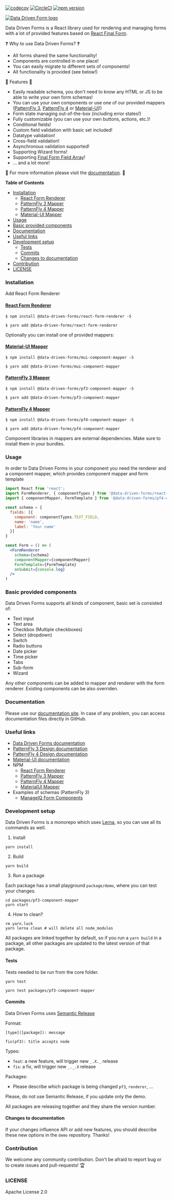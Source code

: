 [![codecov](https://codecov.io/gh/data-driven-forms/react-forms/branch/master/graph/badge.svg)](https://codecov.io/gh/data-driven-forms/react-forms)
[![CircleCI](https://circleci.com/gh/data-driven-forms/react-forms/tree/master.svg?style=svg)](https://circleci.com/gh/data-driven-forms/react-forms/tree/master)
[![npm version](https://badge.fury.io/js/%40data-driven-forms%2Freact-form-renderer.svg)](https://badge.fury.io/js/%40data-driven-forms%2Freact-form-renderer)

[![Data Driven Form logo](images/logo.png)](https://data-driven-forms.org/)

Data Driven Forms is a React library used for rendering and managing forms with a lot of provided features based on [React Final Form](https://github.com/final-form/react-final-form).


:question: Why to use Data Driven Forms? :question:
- All forms shared the same functionality!
- Components are controlled in one place!
- You can easily migrate to different sets of components!
- All functionality is provided (see below!)

:tada: Features :tada:
- Easily readable schema, you don't need to know any HTML or JS to be able to write your own form schemas!
- You can use your own components or use one of our provided mappers ([PatternFly 3](https://patternfly-react.surge.sh/patternfly-3/index.html), [PatternFly 4](https://patternfly-react.surge.sh/patternfly-4/) or [Material-UI](https://material-ui.com/)!)
- Form state managing out-of-the-box (including error states!)
- Fully customizable (you can use your own buttons, actions, etc.)!
- Conditional fields!
- Custom field validation with basic set included!
- Datatype validation!
- Cross-field validation!
- Asynchronous validation supported!
- Supporting Wizard forms!
- Supporting [Final Form Field Array](https://github.com/final-form/react-final-form-arrays)!
- ... and a lot more!

:book: For more information please visit the [documentation](https://data-driven-forms.org/). :book:

**Table of Contents**

- [Installation](#installation)
  - [React Form Renderer](#react-form-renderer)
  - [PatternFly 3 Mapper](#patternfly-3-mapper)
  - [PatternFly 4 Mapper](#patternfly-4-mapper)
  - [Material-UI Mapper](#material-ui-mapper)
- [Usage](#usage)
- [Basic provided components](#basic-provided-components)
- [Documentation](#documentation)
- [Useful links](#useful-links)
- [Development setup](#development-setup)
  - [Tests](#tests)
  - [Commits](#commits)
  - [Changes to documentation](#changes-to-documentation)
- [Contribution](#contribution)
- [LICENSE](#license)

### Installation

Add React Form Renderer

#### [React Form Renderer](https://www.npmjs.com/package/@data-driven-forms/react-form-renderer)

```console
$ npm install @data-driven-forms/react-form-renderer -S
```

```console
$ yarn add @data-driven-forms/react-form-renderer
```

Optionally you can install one of provided mappers:


#### [Material-UI Mapper](https://www.npmjs.com/package/@data-driven-forms/mui-component-mapper)

```console
$ npm install @data-driven-forms/mui-component-mapper -S
```

```console
$ yarn add @data-driven-forms/mui-component-mapper
```

#### [PatternFly 3 Mapper](https://www.npmjs.com/package/@data-driven-forms/pf3-component-mapper)

```console
$ npm install @data-driven-forms/pf3-component-mapper -S
```

```console
$ yarn add @data-driven-forms/pf3-component-mapper
```

#### [PatternFly 4 Mapper](https://www.npmjs.com/package/@data-driven-forms/pf4-component-mapper)

```console
$ npm install @data-driven-forms/pf4-component-mapper -S
```

```console
$ yarn add @data-driven-forms/pf4-component-mapper
```

Component libraries in mappers are external dependencies. Make sure to install them in your bundles.

### Usage

In order to Data Driven Forms in your component you need the renderer and a component mapper, which provides component mapper and form template

```jsx
import React from 'react';
import FormRenderer, { componentTypes } from '@data-driven-forms/react-form-renderer';
import { componentMapper, FormTemplate } from '@data-driven-forms/pf4-component-mapper';

const schema = {
  fields: [{
    component: componentTypes.TEXT_FIELD,
    name: 'name',
    label: 'Your name'
  }]
}

const Form = () => (
  <FormRenderer
    schema={schema}
    componentMapper={componentMapper}
    FormTemplate={FormTemplate}
    onSubmit={console.log}
  />
)
```

### Basic provided components

Data Driven Forms supports all kinds of component, basic set is consisted of:

- Text input
- Text area
- Checkbox (Multiple checkboxes)
- Select (dropdown)
- Switch
- Radio buttons
- Date picker
- Time picker
- Tabs
- Sub-form
- Wizard

Any other components can be added to mapper and renderer with the form renderer. Existing components can be also overriden.

### Documentation

Please use our [documentation site](https://data-driven-forms.org/). In case of any problem, you can access documentation files directly in GitHub.

### Useful links

- [Data Driven Forms documentation](https://data-driven-forms.org/)
- [PatternFly 3 Design documentation](https://www.patternfly.org/v3/)
- [PatternFly 4 Design documentation](https://www.patternfly.org/v4/)
- [Material-UI documentation](https://material-ui.com/)
- NPM
  - [React Form Renderer](https://www.npmjs.com/package/@data-driven-forms/react-form-renderer)
  - [PatternFly 3 Mapper](https://www.npmjs.com/package/@data-driven-forms/pf3-component-mapper)
  - [PatternFly 4 Mapper](https://www.npmjs.com/package/@data-driven-forms/pf4-component-mapper)
  - [MaterialUI Mapper](https://www.npmjs.com/package/@data-driven-forms/mui-component-mapper)
- Examples of schemas (PatternFly 3)
  - [ManageIQ Form Components](https://github.com/ManageIQ/manageiq-ui-classic/tree/master/app/javascript/components)

### Development setup

Data Driven Forms is a monorepo which uses [Lerna](https://github.com/lerna/lerna), so you can use all its commands as well.

1. Install

```console
yarn install
```

2. Build

```console
yarn build
```

3. Run a package

Each package has a small playground `package/demo`, where you can test your changes.

```console
cd packages/pf3-component-mapper
yarn start
```

4. How to clean?

```console
rm yarn.lock
yarn lerna clean # will delete all node_modules
```

All packages are linked together by default, so if you run a `yarn build` in a package, all other packages are updated to the latest version of that package.

#### Tests

Tests needed to be run from the core folder.

```console
yarn test

yarn test packages/pf3-component-mapper
```

#### Commits

Data Driven Forms uses [Semantic Release](https://github.com/semantic-release/commit-analyzer)

Format:

```
[type]([package]): message

fix(pf3): title accepts node
```

Types:
- `feat`: a new feature, will trigger new `_.X._` release
- `fix`: a fix, will trigger new `_._.X` release

Packages:
- Please describe which package is being changed `pf3`, `renderer`, ...

Please, do not use Semantic Release, if you update only the demo.

All packages are releasing together and they share the version number.

#### Changes to documentation

If your changes influence API or add new features, you should describe these new options in the `demo` repository. Thanks!

### Contribution

We welcome any community contribution. Don't be afraid to report bug or to create issues and pull-requests! :trophy:

### LICENSE

Apache License 2.0
